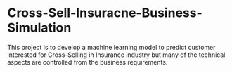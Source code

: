 # Cross-Sell-Insuracne-Business-Simulation
This project is to develop a machine learning model to predict customer interested for Cross-Selling in Insurance industry but many of the technical aspects are controlled from the business requirements.
